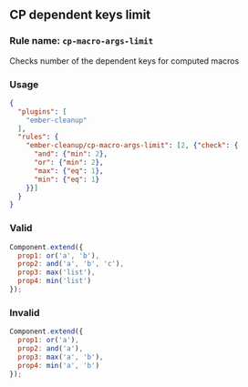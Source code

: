 ## CP dependent keys limit

### Rule name: `cp-macro-args-limit`

Checks number of the dependent keys for computed macros

### Usage

```json
{
  "plugins": [
    "ember-cleanup"
  ],
  "rules": {
    "ember-cleanup/cp-macro-args-limit": [2, {"check": {
      "and": {"min": 2},
      "or": {"min": 2},
      "max": {"eq": 1},
      "min": {"eq": 1}
    }}]
  }
}
```

### Valid

```javascript
Component.extend({
  prop1: or('a', 'b'),
  prop2: and('a', 'b', 'c'),
  prop3: max('list'),
  prop4: min('list')
});
```

### Invalid

```javascript
Component.extend({
  prop1: or('a'),
  prop2: and('a'),
  prop3: max('a', 'b'),
  prop4: min('a', 'b')
});
```